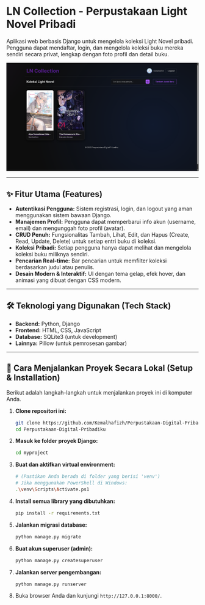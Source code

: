 # LN Collection - Perpustakaan Light Novel Pribadi

Aplikasi web berbasis Django untuk mengelola koleksi Light Novel pribadi. Pengguna dapat mendaftar, login, dan mengelola koleksi buku mereka sendiri secara privat, lengkap dengan foto profil dan detail buku.

![Screenshot Aplikasi LN Collection](https://github.com/Kemalhafizh/Perpustakaan-Digital-Pribadiku/blob/main/screenshot.png?raw=true)

---

## ✨ Fitur Utama (Features)

* **Autentikasi Pengguna:** Sistem registrasi, login, dan logout yang aman menggunakan sistem bawaan Django.
* **Manajemen Profil:** Pengguna dapat memperbarui info akun (username, email) dan mengunggah foto profil (avatar).
* **CRUD Penuh:** Fungsionalitas Tambah, Lihat, Edit, dan Hapus (Create, Read, Update, Delete) untuk setiap entri buku di koleksi.
* **Koleksi Pribadi:** Setiap pengguna hanya dapat melihat dan mengelola koleksi buku miliknya sendiri.
* **Pencarian Real-time:** Bar pencarian untuk memfilter koleksi berdasarkan judul atau penulis.
* **Desain Modern & Interaktif:** UI dengan tema gelap, efek hover, dan animasi yang dibuat dengan CSS modern.

---

## 🛠️ Teknologi yang Digunakan (Tech Stack)

* **Backend:** Python, Django
* **Frontend:** HTML, CSS, JavaScript
* **Database:** SQLite3 (untuk development)
* **Lainnya:** Pillow (untuk pemrosesan gambar)

---

## 🚀 Cara Menjalankan Proyek Secara Lokal (Setup & Installation)

Berikut adalah langkah-langkah untuk menjalankan proyek ini di komputer Anda.

1.  **Clone repositori ini:**
    ```bash
    git clone https://github.com/Kemalhafizh/Perpustakaan-Digital-Pribadiku.git
    cd Perpustakaan-Digital-Pribadiku
    ```

2.  **Masuk ke folder proyek Django:**
    ```bash
    cd myproject
    ```

3.  **Buat dan aktifkan virtual environment:**
    ```bash
    # (Pastikan Anda berada di folder yang berisi 'venv')
    # Jika menggunakan PowerShell di Windows:
    .\venv\Scripts\Activate.ps1
    ```

4.  **Install semua library yang dibutuhkan:**
    ```bash
    pip install -r requirements.txt
    ```

5.  **Jalankan migrasi database:**
    ```bash
    python manage.py migrate
    ```

6.  **Buat akun superuser (admin):**
    ```bash
    python manage.py createsuperuser
    ```

7.  **Jalankan server pengembangan:**
    ```bash
    python manage.py runserver
    ```

8.  Buka browser Anda dan kunjungi `http://127.0.0.1:8000/`.